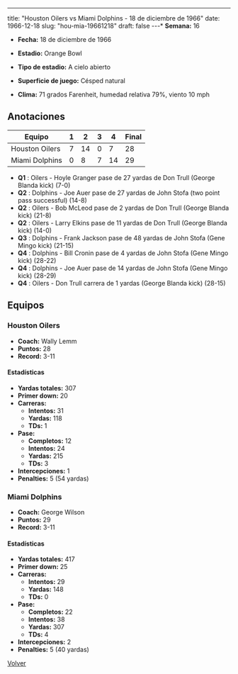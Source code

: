 ---
title: "Houston Oilers vs Miami Dolphins - 18 de diciembre de 1966"
date: 1966-12-18
slug: "hou-mia-19661218"
draft: false
---* **Semana:** 16
* **Fecha:** 18 de diciembre de 1966

* **Estadio:** Orange Bowl
* **Tipo de estadio:** A cielo abierto
* **Superficie de juego:** Césped natural
* **Clima:** 71 grados Farenheit, humedad relativa 79%, viento 10 mph




## Anotaciones
| Equipo | 1 | 2 | 3 | 4 | Final |
|--------|---|---|---|---|-------|
| Houston Oilers  | 7 | 14 | 0 | 7  | 28 |
| Miami Dolphins  | 0 | 8 | 7 | 14  | 29 |
* **Q1** : Oilers - Hoyle Granger pase de 27 yardas de Don Trull (George Blanda kick) (7-0)
* **Q2** : Dolphins - Joe Auer pase de 27 yardas de John Stofa (two point pass successful) (14-8)
* **Q2** : Oilers - Bob McLeod pase de 2 yardas de Don Trull (George Blanda kick) (21-8)
* **Q2** : Oilers - Larry Elkins pase de 11 yardas de Don Trull (George Blanda kick) (14-0)
* **Q3** : Dolphins - Frank Jackson pase de 48 yardas de John Stofa (Gene Mingo kick) (21-15)
* **Q4** : Dolphins - Bill Cronin pase de 4 yardas de John Stofa (Gene Mingo kick) (28-22)
* **Q4** : Dolphins - Joe Auer pase de 14 yardas de John Stofa (Gene Mingo kick) (28-29)
* **Q4** : Oilers - Don Trull carrera de 1 yardas (George Blanda kick) (28-15)


## Equipos


### Houston Oilers
* **Coach:** Wally Lemm
* **Puntos:** 28
* **Record:** 3-11
#### Estadísticas
* **Yardas totales:** 307
* **Primer down:** 20
* **Carreras:**
  * **Intentos:** 31
  * **Yardas:** 118
  * **TDs:** 1
* **Pase:**
  * **Completos:** 12
  * **Intentos:** 24
  * **Yardas:** 215
  * **TDs:** 3
* **Intercepciones:** 1
* **Penalties:** 5 (54 yardas)

### Miami Dolphins
* **Coach:** George Wilson
* **Puntos:** 29
* **Record:** 3-11
#### Estadísticas
* **Yardas totales:** 417
* **Primer down:** 25
* **Carreras:**
  * **Intentos:** 29
  * **Yardas:** 148
  * **TDs:** 0
* **Pase:**
  * **Completos:** 22
  * **Intentos:** 38
  * **Yardas:** 307
  * **TDs:** 4
* **Intercepciones:** 2
* **Penalties:** 5 (40 yardas)


[Volver](/historia/1966)
